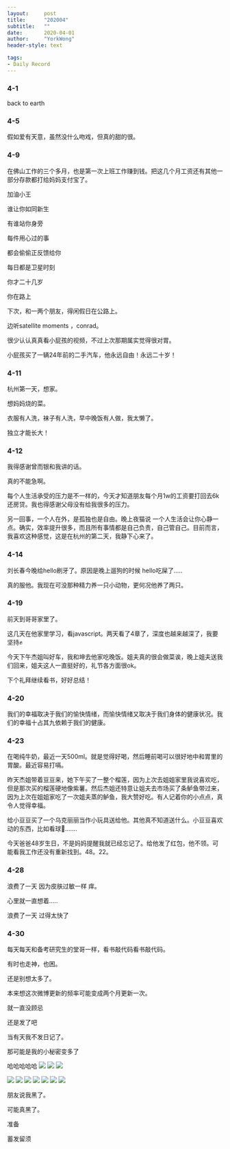 ```yaml
---
layout:     post
title:      "202004"
subtitle:   ""
date:       2020-04-01
author:     "YorkWong"
header-style: text

tags:
- Daily Record
---
```

### 4-1

back to earth

### 4-5

假如爱有天意，虽然没什么吻戏，但真的甜的很。

### 4-9

在佛山工作的三个多月，也是第一次上班工作赚到钱。把这几个月工资还有其他一部分存款都打给妈妈支付宝了。

加油小王

谁让你如同新生

有谁站你身旁

每件用心过的事

都会偷偷正反馈给你

每日都是卫星时刻

你才二十几岁

你在路上

下次，和一两个朋友，得闲假日在公路上。

边听satellite moments ，conrad。

很少认认真真看小屁孩的视频，不过上次那期属实觉得很对胃。

小屁孩买了一辆24年前的二手汽车，他永远自由！永远二十岁！

### 4-11

杭州第一天，想家。

想妈妈烧的菜。

衣服有人洗，袜子有人洗，早中晚饭有人做，我太懒了。

独立才能长大！

### 4-12

我得感谢曾而银和我讲的话。

真的不能急啊。

每个人生活承受的压力是不一样的，今天才知道朋友每个月1w的工资要打回去6k还房贷。我也得感谢父母没有给我很多的压力。

另一回事，一个人在外，是孤独也是自由。晚上夜猫说 一个人生活会让你心静一点。确实，效率提升很多，而且所有事情都是自己负责，自己管自己。目前而言，我喜欢这种感觉，这是在杭州的第二天，我静下心来了。

### 4-14

刘长春今晚给hello刷牙了。原因是晚上遛狗的时候 hello吃屎了.....

真的服他。我现在可没那种精力养一只小动物，更何况他养了两只。

### 4-19

前天到哥哥家里了。

这几天在他家里学习，看javascript。两天看了4章了，深度也越来越深了，我要坚持✊

今天下午杰姐叫好车，我和坤去他家吃晚饭。姐夫真的很会做菜诶，晚上姐夫送我们回来，姐夫这人一直挺好的，礼节各方面很ok。

下个礼拜继续看书，好好总结！

### 4-20

我们的幸福取决于我们的愉快情绪，而愉快情绪又取决于我们身体的健康状况。我们的幸福十占其九依赖于我们的健康。

### 4-23

在喝纯牛奶，最近一天500ml。就是觉得好喝，然后睡前喝可以很好地中和胃里的胃酸。最近容易打嗝。

昨天杰姐带着豆豆来，她下午买了一整个榴莲，因为上次去姐姐家里我说喜欢吃，但是那次买的榴莲硬地像紫薯。然后杰姐还特意让姐夫去市场买了条鲈鱼带过来，因为上次在姐姐家吃了一次姐夫蒸的鲈鱼，我大赞好吃。有人记着你的小点点，真令人觉得幸福。

给小豆豆买了一个乌克丽丽当作小玩具送给他。其他真不知道送什么。小豆豆喜欢动的东西，比如看球🏀.......

今天爸爸48岁生日，不是妈妈提醒我就已经忘记了。给他发了红包，他不领。可能看我工作还没有重新找到。48。22。

### 4-28

浪费了一天 因为皮肤过敏一样 痒。

心里就一直想着.....

浪费了一天 过得太快了

### 4-30

每天每天和备考研究生的堂哥一样，看书敲代码看书敲代码。

有时也走神，也困。

还是别想太多了。

本来想这次微博更新的频率可能变成两个月更新一次。

就一直没顾忌

还是发了吧

当有天我不发日记了。

那可能是我的小秘密变多了

哈哈哈哈哈
![](https://cdn.jsdelivr.net/gh/YorkWong30/picb/202301031001249.jpg)
![](https://cdn.jsdelivr.net/gh/YorkWong30/picb/202301031001251.jpg)
![](https://cdn.jsdelivr.net/gh/YorkWong30/picb/202301031001250.jpg)

![](https://cdn.jsdelivr.net/gh/YorkWong30/picb/202301031001254.jpg)
![](https://cdn.jsdelivr.net/gh/YorkWong30/picb/202301031001253.jpg)
![](https://cdn.jsdelivr.net/gh/YorkWong30/picb/202301031001252.jpg)
![](https://cdn.jsdelivr.net/gh/YorkWong30/picb/202301031001256.jpg)
![](https://cdn.jsdelivr.net/gh/YorkWong30/picb/202301031001255.jpg)
![](https://cdn.jsdelivr.net/gh/YorkWong30/picb/202301031001257.jpg)
![](https://cdn.jsdelivr.net/gh/YorkWong30/picb/202301031001247.jpg)

朋友说我黑了。

可能真黑了。

准备

蓄发留须
